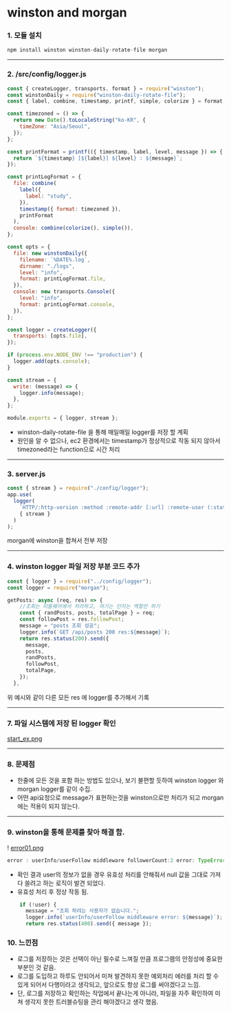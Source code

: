 # winston and morgan

### 1. 모듈 설치

```jsx
npm install winston winston-daily-rotate-file morgan
```

---

### 2. /src/config/logger.js

```jsx
const { createLogger, transports, format } = require("winston");
const winstonDaily = require("winston-daily-rotate-file");
const { label, combine, timestamp, printf, simple, colorize } = format;

const timezoned = () => {
  return new Date().toLocaleString("ko-KR", {
    timeZone: "Asia/Seoul",
  });
};

const printFormat = printf(({ timestamp, label, level, message }) => {
  return `${timestamp} [${label}] ${level} : ${message}`;
});

const printLogFormat = {
  file: combine(
    label({
      label: "study",
    }),
    timestamp({ format: timezoned }),
    printFormat
  ),
  console: combine(colorize(), simple()),
};

const opts = {
  file: new winstonDaily({
    filename: `%DATE%.log`,
    dirname: "./logs",
    level: "info",
    format: printLogFormat.file,
  }),
  console: new transports.Console({
    level: "info",
    format: printLogFormat.console,
  }),
};

const logger = createLogger({
  transports: [opts.file],
});

if (process.env.NODE_ENV !== "production") {
  logger.add(opts.console);
}

const stream = {
  write: (message) => {
    logger.info(message);
  },
};

module.exports = { logger, stream };
```

- winston-daily-rotate-file 을 통해 매일매일 logger를 저장 할 계획
- 원인을 알 수 없으나, ec2 환경에서는 timestamp가 정상적으로 작동 되지 않아서 timezoned라는 function으로 시간 처리

---

### 3. server.js

```jsx
const { stream } = require("./config/logger");
app.use(
  logger(
    `HTTP/:http-version :method :remote-addr [:url] :remote-user (:status) [:res[content-length]] [:referrer // :user-agent] [:response-time ms] `,
    { stream }
  )
);
```

morgan에 winston을 합쳐서 전부 저장

---

### 4. winston logger 파일 저장 부분 코드 추가

```jsx
const { logger } = require("../config/logger");
const logger = require("morgan");

getPosts: async (req, res) => {
    //조회는 미들웨어에서 처리하고, 여기는 던지는 역할만 하기
    const { randPosts, posts, totalPage } = req;
    const followPost = res.followPost;
    message = "posts 조회 성공";
    logger.info(`GET /api/posts 200 res:${message}`);
    return res.status(200).send({
      message,
      posts,
      randPosts,
      followPost,
      totalPage,
    });
  },
```

위 예시와 같이 다른 모든 res 에 logger를 추가해서 기록

---

### 7. 파일 시스템에 저장 된 logger 확인

[start_ex.png](./start_ex.png)

---

### 8. 문제점

- 한줄에 모든 것을 포함 하는 방법도 있으나, 보기 불편할 듯하여 winston logger 와 morgan logger를 같이 수집.
- 어떤 api요청으로 message가 표현하는것을 winston으로만 처리가 되고 morgan에는 적용이 되지 않는다.

---

### 9. winston을 통해 문제를 찾아 해결 함.

! [error01.png](./error01.png)

```jsx
error : userInfo/userFollow middleware followerCount:2 error: TypeError: Cannot set property 'followerCount' of null
```

- 확인 결과 user의 정보가 없을 경우 유효성 처리를 안해줘서 null 값을 그대로 가져다 쓸려고 하는 로직이 발견 되었다.
- 유효성 처리 후 정상 작동 됨.

```jsx
    if (!user) {
      message = "조회 하려는 사용자가 없습니다.";
      logger.info(`userInfo/userFollow middleware error: ${message}`);
      return res.status(400).send({ message });
```

### 10. 느낀점

- 로그를 저장하는 것은 선택이 아닌 필수로 느껴질 만큼 프로그램의 안정성에 중요한 부분인 것 같음.
- 로그를 도입하고 하루도 안되어서 미쳐 발견하지 못한 예외처리 에러를 처리 할 수 있게 되어서 다행이라고 생각되고, 앞으로도 항상 로그를 써야겠다고 느낌.
- 단, 로그를 저장하고 확인하는 작업에서 끝나는게 아니라, 파일을 자주 확인하여 미쳐 생각지 못한 트러블슈팅을 관리 해야겠다고 생각 했음.
